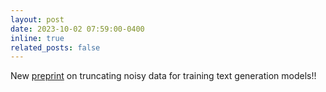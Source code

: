 ```yaml
---
layout: post
date: 2023-10-02 07:59:00-0400
inline: true
related_posts: false
---
```


New [preprint](https://arxiv.org/abs/2310.00840) on truncating noisy data for training text generation models!!
